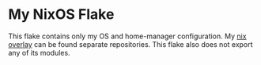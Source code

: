 # My NixOS Flake
This flake contains only my OS and home-manager configuration.
My [nix overlay](https://github.com/jzbor/nix-overlay) can be found separate repositories.
This flake also does not export any of its modules.
